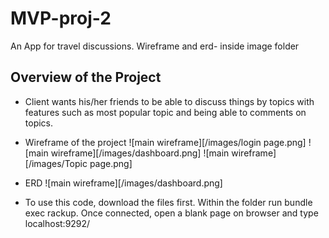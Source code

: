 # MVP-proj-2

An App for travel discussions.
Wireframe and erd- inside image folder

## Overview of the Project

* Client wants his/her friends to be able to discuss things by topics with features such as most popular topic and being able to comments on topics.

* Wireframe of the project ![main wireframe][/images/login page.png] 
![main wireframe][/images/dashboard.png] 
![main wireframe][/images/Topic page.png]

* ERD ![main wireframe][/images/dashboard.png]

* To use this code, download the files first. Within the folder run bundle exec rackup. Once connected, open a blank page on browser and type localhost:9292/



